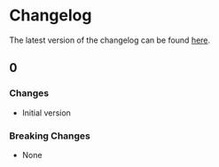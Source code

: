 # Changelog

The latest version of the changelog can be found [here](/Azure/bicep-registry-modules/blob/main/avm/res/dev-center/project/CHANGELOG.md).

## 0

### Changes

- Initial version

### Breaking Changes

- None
